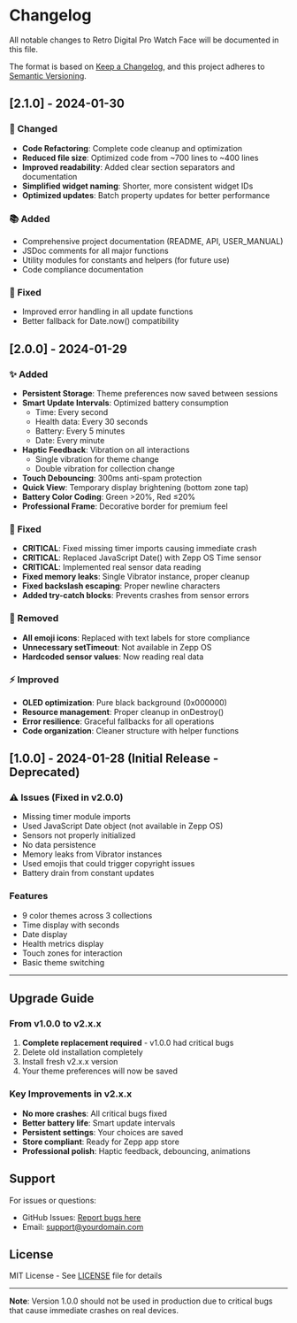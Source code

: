 # Changelog

All notable changes to Retro Digital Pro Watch Face will be documented in this file.

The format is based on [Keep a Changelog](https://keepachangelog.com/en/1.0.0/),
and this project adheres to [Semantic Versioning](https://semver.org/spec/v2.0.0.html).

## [2.1.0] - 2024-01-30

### 🎨 Changed
- **Code Refactoring**: Complete code cleanup and optimization
- **Reduced file size**: Optimized code from ~700 lines to ~400 lines
- **Improved readability**: Added clear section separators and documentation
- **Simplified widget naming**: Shorter, more consistent widget IDs
- **Optimized updates**: Batch property updates for better performance

### 📚 Added
- Comprehensive project documentation (README, API, USER_MANUAL)
- JSDoc comments for all major functions
- Utility modules for constants and helpers (for future use)
- Code compliance documentation

### 🐛 Fixed
- Improved error handling in all update functions
- Better fallback for Date.now() compatibility

## [2.0.0] - 2024-01-29

### ✨ Added
- **Persistent Storage**: Theme preferences now saved between sessions
- **Smart Update Intervals**: Optimized battery consumption
  - Time: Every second
  - Health data: Every 30 seconds
  - Battery: Every 5 minutes
  - Date: Every minute
- **Haptic Feedback**: Vibration on all interactions
  - Single vibration for theme change
  - Double vibration for collection change
- **Touch Debouncing**: 300ms anti-spam protection
- **Quick View**: Temporary display brightening (bottom zone tap)
- **Battery Color Coding**: Green >20%, Red ≤20%
- **Professional Frame**: Decorative border for premium feel

### 🔧 Fixed
- **CRITICAL**: Fixed missing timer imports causing immediate crash
- **CRITICAL**: Replaced JavaScript Date() with Zepp OS Time sensor
- **CRITICAL**: Implemented real sensor data reading
- **Fixed memory leaks**: Single Vibrator instance, proper cleanup
- **Fixed backslash escaping**: Proper newline characters
- **Added try-catch blocks**: Prevents crashes from sensor errors

### 🚫 Removed
- **All emoji icons**: Replaced with text labels for store compliance
- **Unnecessary setTimeout**: Not available in Zepp OS
- **Hardcoded sensor values**: Now reading real data

### ⚡ Improved
- **OLED optimization**: Pure black background (0x000000)
- **Resource management**: Proper cleanup in onDestroy()
- **Error resilience**: Graceful fallbacks for all operations
- **Code organization**: Cleaner structure with helper functions

## [1.0.0] - 2024-01-28 (Initial Release - Deprecated)

### ⚠️ Issues (Fixed in v2.0.0)
- Missing timer module imports
- Used JavaScript Date object (not available in Zepp OS)
- Sensors not properly initialized
- No data persistence
- Memory leaks from Vibrator instances
- Used emojis that could trigger copyright issues
- Battery drain from constant updates

### Features
- 9 color themes across 3 collections
- Time display with seconds
- Date display
- Health metrics display
- Touch zones for interaction
- Basic theme switching

---

## Upgrade Guide

### From v1.0.0 to v2.x.x
1. **Complete replacement required** - v1.0.0 had critical bugs
2. Delete old installation completely
3. Install fresh v2.x.x version
4. Your theme preferences will now be saved

### Key Improvements in v2.x.x
- **No more crashes**: All critical bugs fixed
- **Better battery life**: Smart update intervals
- **Persistent settings**: Your choices are saved
- **Store compliant**: Ready for Zepp app store
- **Professional polish**: Haptic feedback, debouncing, animations

## Support

For issues or questions:
- GitHub Issues: [Report bugs here](https://github.com/yourusername/retro-digital-pro/issues)
- Email: support@yourdomain.com

## License

MIT License - See [LICENSE](LICENSE) file for details

---

**Note**: Version 1.0.0 should not be used in production due to critical bugs that cause immediate crashes on real devices.